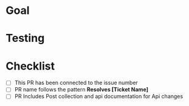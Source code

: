 # Goal

<!-- a description of what the pull request is trying to accomplish -->
<!-- also indicate the ticket created for this with a resolve or fixes clause e.g. resolves #33 bug generating report. See https://docs.github.com/en/issues/tracking-your-work-with-issues/linking-a-pull-request-to-an-issue#linking-a-pull-request-to-an-issue-using-a-keyword-->

# Testing


<!-- how this PR should be tested -->

# Checklist

- [ ] This PR has been connected to the issue number
- [ ] PR name follows the pattern **Resolves [Ticket Name]**
- [ ] PR Includes Post collection and api documentation for Api changes